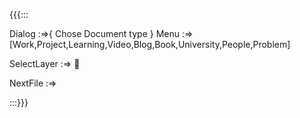{{{:::

Dialog :=>{
Chose Document type
}
Menu :=> [Work,Project,Learning,Video,Blog,Book,University,People,Problem]

SelectLayer :=> 🎫

NextFile :=>

:::}}}




